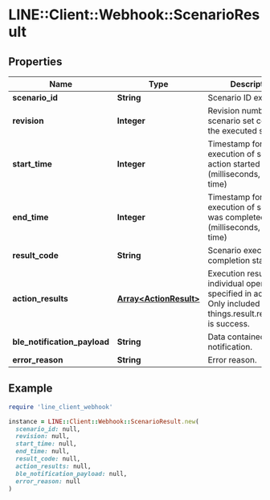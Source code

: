 # LINE::Client::Webhook::ScenarioResult

## Properties

| Name | Type | Description | Notes |
| ---- | ---- | ----------- | ----- |
| **scenario_id** | **String** | Scenario ID executed | [optional] |
| **revision** | **Integer** | Revision number of the scenario set containing the executed scenario | [optional] |
| **start_time** | **Integer** | Timestamp for when execution of scenario action started (milliseconds, LINE app time) |  |
| **end_time** | **Integer** | Timestamp for when execution of scenario was completed (milliseconds, LINE app time) |  |
| **result_code** | **String** | Scenario execution completion status |  |
| **action_results** | [**Array&lt;ActionResult&gt;**](ActionResult.md) | Execution result of individual operations specified in action. Only included when things.result.resultCode is success. | [optional] |
| **ble_notification_payload** | **String** | Data contained in notification. | [optional] |
| **error_reason** | **String** | Error reason. | [optional] |

## Example

```ruby
require 'line_client_webhook'

instance = LINE::Client::Webhook::ScenarioResult.new(
  scenario_id: null,
  revision: null,
  start_time: null,
  end_time: null,
  result_code: null,
  action_results: null,
  ble_notification_payload: null,
  error_reason: null
)
```

